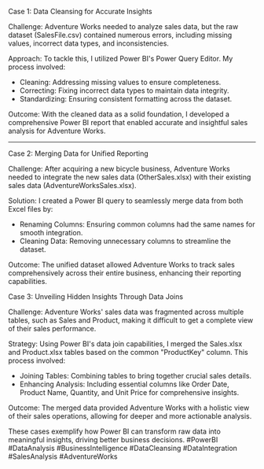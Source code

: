 Case 1: Data Cleansing for Accurate Insights

Challenge:
Adventure Works needed to analyze sales data, but the raw dataset (SalesFile.csv) contained numerous errors, including missing values, incorrect data types, and inconsistencies.

Approach:
To tackle this, I utilized Power BI's Power Query Editor. My process involved:

- Cleaning: Addressing missing values to ensure completeness.
- Correcting: Fixing incorrect data types to maintain data integrity.
- Standardizing: Ensuring consistent formatting across the dataset.

Outcome:
With the cleaned data as a solid foundation, I developed a comprehensive Power BI report that enabled accurate and insightful sales analysis for Adventure Works.

---

 Case 2: Merging Data for Unified Reporting

Challenge:
After acquiring a new bicycle business, Adventure Works needed to integrate the new sales data (OtherSales.xlsx) with their existing sales data (AdventureWorksSales.xlsx).

Solution:
I created a Power BI query to seamlessly merge data from both Excel files by:

- Renaming Columns: Ensuring common columns had the same names for smooth integration.
- Cleaning Data: Removing unnecessary columns to streamline the dataset.

Outcome:
The unified dataset allowed Adventure Works to track sales comprehensively across their entire business, enhancing their reporting capabilities.


 Case 3: Unveiling Hidden Insights Through Data Joins

Challenge:
Adventure Works' sales data was fragmented across multiple tables, such as Sales and Product, making it difficult to get a complete view of their sales performance.

Strategy: 
Using Power BI's data join capabilities, I merged the Sales.xlsx and Product.xlsx tables based on the common "ProductKey" column. This process involved:

- Joining Tables: Combining tables to bring together crucial sales details.
- Enhancing Analysis: Including essential columns like Order Date, Product Name, Quantity, and Unit Price for comprehensive insights.

Outcome:
The merged data provided Adventure Works with a holistic view of their sales operations, allowing for deeper and more actionable analysis.


These cases exemplify how Power BI can transform raw data into meaningful insights, driving better business decisions. #PowerBI #DataAnalysis #BusinessIntelligence #DataCleansing #DataIntegration #SalesAnalysis #AdventureWorks

